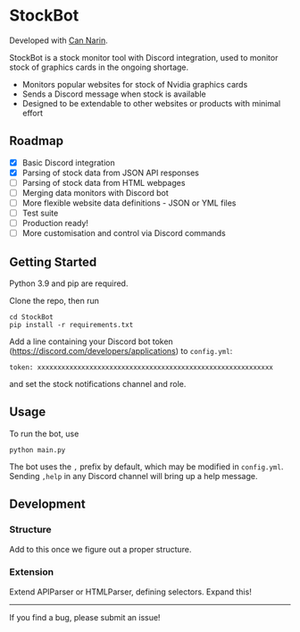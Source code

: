 # StockBot

Developed with [Can Narin](https://github.com/cannarin025).

StockBot is a stock monitor tool with Discord integration, used to monitor stock of graphics cards in the ongoing shortage.

- Monitors popular websites for stock of Nvidia graphics cards
- Sends a Discord message when stock is available
- Designed to be extendable to other websites or products with minimal effort

## Roadmap

 * [x] Basic Discord integration
 * [x] Parsing of stock data from JSON API responses
 * [ ] Parsing of stock data from HTML webpages
 * [ ] Merging data monitors with Discord bot
 * [ ] More flexible website data definitions - JSON or YML files
 * [ ] Test suite
 * [ ] Production ready!
 * [ ] More customisation and control via Discord commands

## Getting Started

Python 3.9 and pip are required. 

Clone the repo, then run
```
cd StockBot
pip install -r requirements.txt
```

Add a line containing your Discord bot token (https://discord.com/developers/applications) to `config.yml`:
```
token: xxxxxxxxxxxxxxxxxxxxxxxxxxxxxxxxxxxxxxxxxxxxxxxxxxxxxxxxxxx
```
and set the stock notifications channel and role.

## Usage

To run the bot, use
```
python main.py
```

The bot uses the `,` prefix by default, which may be modified in `config.yml`. Sending `,help` in any Discord channel will bring up a help message.

## Development

### Structure

Add to this once we figure out a proper structure.

### Extension

Extend APIParser or HTMLParser, defining selectors. Expand this!

---

If you find a bug, please submit an issue!

